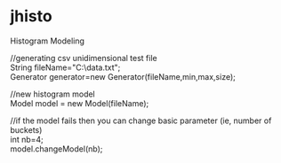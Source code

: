 # jhisto
Histogram Modeling

//generating csv unidimensional test file<br>
String fileName="C:\\data.txt";<br>
Generator generator=new Generator(fileName,min,max,size);<br>


//new histogram model<br>
Model model = new Model(fileName);<br>


//if the model fails then you can change basic parameter (ie, number of buckets)<br>
int nb=4;<br>
model.changeModel(nb);<br>
